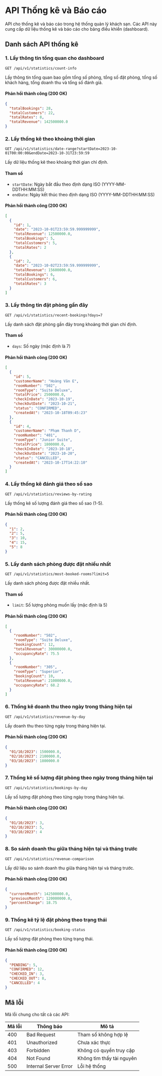 # API Thống kê và Báo cáo

API cho thống kê và báo cáo trong hệ thống quản lý khách sạn. Các API này cung cấp dữ liệu thống kê và báo cáo cho bảng điều khiển (dashboard).

## Danh sách API thống kê

### 1. Lấy thông tin tổng quan cho dashboard

```
GET /api/v1/statistics/count-info
```

Lấy thông tin tổng quan bao gồm tổng số phòng, tổng số đặt phòng, tổng số khách hàng, tổng doanh thu và tổng số đánh giá.

#### Phản hồi thành công (200 OK)

```json
{
  "totalBookings": 28, 
  "totalCustomers": 22,
  "totalRates": 8,
  "totalRevenue": 142500000.0
}
```

### 2. Lấy thống kê theo khoảng thời gian

```
GET /api/v1/statistics/date-range?startDate=2023-10-01T00:00:00&endDate=2023-10-31T23:59:59
```

Lấy dữ liệu thống kê theo khoảng thời gian chỉ định.

#### Tham số

- `startDate`: Ngày bắt đầu theo định dạng ISO (YYYY-MM-DDTHH:MM:SS)
- `endDate`: Ngày kết thúc theo định dạng ISO (YYYY-MM-DDTHH:MM:SS)

#### Phản hồi thành công (200 OK)

```json
[
  {
    "id": 1,
    "date": "2023-10-01T23:59:59.999999999",
    "totalRevenue": 12500000.0,
    "totalBookings": 5,
    "totalCustomers": 5,
    "totalRates": 2
  },
  {
    "id": 2,
    "date": "2023-10-02T23:59:59.999999999",
    "totalRevenue": 15600000.0,
    "totalBookings": 6,
    "totalCustomers": 6,
    "totalRates": 3
  }
]
```

### 3. Lấy thông tin đặt phòng gần đây

```
GET /api/v1/statistics/recent-bookings?days=7
```

Lấy danh sách đặt phòng gần đây trong khoảng thời gian chỉ định.

#### Tham số

- `days`: Số ngày (mặc định là 7)

#### Phản hồi thành công (200 OK)

```json
[
  {
    "id": 5,
    "customerName": "Hoàng Văn E",
    "roomNumber": "502",
    "roomType": "Suite Deluxe",
    "totalPrice": 2500000.0,
    "checkInDate": "2023-10-19",
    "checkOutDate": "2023-10-21",
    "status": "CONFIRMED",
    "createdAt": "2023-10-18T09:45:23"
  },
  {
    "id": 4,
    "customerName": "Phạm Thanh D",
    "roomNumber": "401",
    "roomType": "Junior Suite",
    "totalPrice": 1800000.0,
    "checkInDate": "2023-10-18",
    "checkOutDate": "2023-10-20",
    "status": "CANCELLED",
    "createdAt": "2023-10-17T14:22:10"
  }
]
```

### 4. Lấy thống kê đánh giá theo số sao

```
GET /api/v1/statistics/reviews-by-rating
```

Lấy thống kê số lượng đánh giá theo số sao (1-5).

#### Phản hồi thành công (200 OK)

```json
{
  "1": 2,
  "2": 5,
  "3": 10,
  "4": 15,
  "5": 8
}
```

### 5. Lấy danh sách phòng được đặt nhiều nhất

```
GET /api/v1/statistics/most-booked-rooms?limit=5
```

Lấy danh sách phòng được đặt nhiều nhất.

#### Tham số

- `limit`: Số lượng phòng muốn lấy (mặc định là 5)

#### Phản hồi thành công (200 OK)

```json
[
  {
    "roomNumber": "502",
    "roomType": "Suite Deluxe",
    "bookingCount": 12,
    "totalRevenue": 30000000.0,
    "occupancyRate": 75.5
  },
  {
    "roomNumber": "305",
    "roomType": "Superior",
    "bookingCount": 10,
    "totalRevenue": 21000000.0,
    "occupancyRate": 68.2
  }
]
```

### 6. Thống kê doanh thu theo ngày trong tháng hiện tại

```
GET /api/v1/statistics/revenue-by-day
```

Lấy doanh thu theo từng ngày trong tháng hiện tại.

#### Phản hồi thành công (200 OK)

```json
{
  "01/10/2023": 1500000.0,
  "02/10/2023": 2100000.0,
  "03/10/2023": 1800000.0
}
```

### 7. Thống kê số lượng đặt phòng theo ngày trong tháng hiện tại

```
GET /api/v1/statistics/bookings-by-day
```

Lấy số lượng đặt phòng theo từng ngày trong tháng hiện tại.

#### Phản hồi thành công (200 OK)

```json
{
  "01/10/2023": 3,
  "02/10/2023": 5,
  "03/10/2023": 4
}
```

### 8. So sánh doanh thu giữa tháng hiện tại và tháng trước

```
GET /api/v1/statistics/revenue-comparison
```

Lấy dữ liệu so sánh doanh thu giữa tháng hiện tại và tháng trước.

#### Phản hồi thành công (200 OK)

```json
{
  "currentMonth": 142500000.0,
  "previousMonth": 120000000.0,
  "percentChange": 18.75
}
```

### 9. Thống kê tỷ lệ đặt phòng theo trạng thái

```
GET /api/v1/statistics/booking-status
```

Lấy số lượng đặt phòng theo từng trạng thái.

#### Phản hồi thành công (200 OK)

```json
{
  "PENDING": 5,
  "CONFIRMED": 12,
  "CHECKED_IN": 3,
  "CHECKED_OUT": 8,
  "CANCELLED": 4
}
```

## Mã lỗi

Mã lỗi chung cho tất cả các API:

| Mã lỗi | Thông báo                     | Mô tả                           |
|--------|-------------------------------|----------------------------------|
| 400    | Bad Request                   | Tham số không hợp lệ            |
| 401    | Unauthorized                  | Chưa xác thực                   |
| 403    | Forbidden                     | Không có quyền truy cập         |
| 404    | Not Found                     | Không tìm thấy tài nguyên       |
| 500    | Internal Server Error         | Lỗi hệ thống                    | 